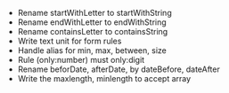 - Rename startWithLetter to startWithString
- Rename endWithLetter to endWithString
- Rename containsLetter to containsString
- Write text unit for form rules
- Handle alias for min, max, between, size
- Rule (only:number) must only:digit
- Rename beforDate, afterDate, by dateBefore, dateAfter
- Write the maxlength, minlength to accept array
